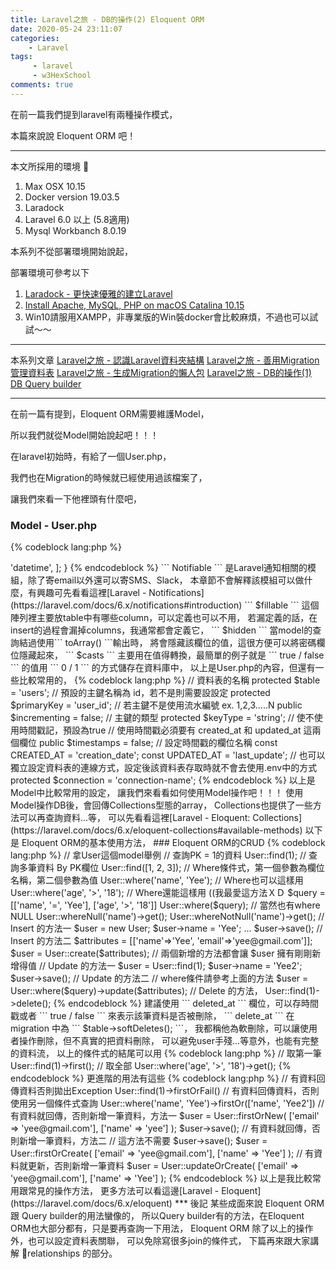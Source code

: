 ```yaml
---
title: Laravel之旅 - DB的操作(2) Eloquent ORM
date: 2020-05-24 23:11:07
categories:
    - Laravel
tags: 
     - laravel
     - w3HexSchool
comments: true
---
```

在前一篇我們提到laravel有兩種操作模式，

本篇來說說 Eloquent ORM 吧！

<!-- more -->


***
本文所採用的環境

1. Max OSX 10.15
2. Docker version 19.03.5
3. Laradock
4. Laravel 6.0 以上 (5.8適用)
5. Mysql Workbanch 8.0.19

本系列不從部署環境開始說起，

部署環境可參考以下

1. [Laradock - 更快速優雅的建立Laravel](https://yeeinhole.github.io/2020/01/27/laradock/)
2. [Install Apache, MySQL, PHP on macOS Catalina 10.15](https://coolestguidesontheplanet.com/install-apache-mysql-php-on-macos-catalina-10-15/)
3. Win10請服用XAMPP，非專業版的Win裝docker會比較麻煩，不過也可以試試～～
***
本系列文章
[Laravel之旅 - 認識Laravel資料夾結構](https://yeeinhole.github.io/2020/04/25/laravel-1/)
[Laravel之旅 - 善用Migration管理資料表](https://yeeinhole.github.io/2020/04/25/laravel-2/)
[Laravel之旅 - 生成Migration的懶人包](https://yeeinhole.github.io/2020/05/09/laravel-2-1/)
[Laravel之旅 - DB的操作(1) DB Query builder](https://yeeinhole.github.io/2020/05/17/laravel-3/)
***

在前一篇有提到，Eloquent ORM需要維護Model，

所以我們就從Model開始說起吧！！！

在laravel初始時，有給了一個User.php，

我們也在Migration的時候就已經使用過該檔案了，

讓我們來看一下他裡頭有什麼吧，

### Model - User.php
{% codeblock lang:php %}

<?php

namespace App;

use Illuminate\Contracts\Auth\MustVerifyEmail;
use Illuminate\Foundation\Auth\User as Authenticatable;
use Illuminate\Notifications\Notifiable;

class User extends Authenticatable
{
    use Notifiable;

    /**
     * The attributes that are mass assignable.
     *
     * @var array
     */
    protected $fillable = [
        'name', 'email', 'password', 'isAdmin'
    ];

    /**
     * The attributes that should be hidden for arrays.
     *
     * @var array
     */
    protected $hidden = [
        'password', 'remember_token',
    ];

    /**
     * The attributes that should be cast to native types.
     *
     * @var array
     */
    protected $casts = [
        'email_verified_at' => 'datetime',
    ];
}

{% endcodeblock %}

``` Notifiable ``` 是Laravel通知相關的模組，除了寄email以外還可以寄SMS、Slack，

本章節不會解釋該模組可以做什麼，有興趣可先看看這裡[Laravel - Notifications](https://laravel.com/docs/6.x/notifications#introduction)

``` $fillable ``` 這個陣列裡主要放table中有哪些column，可以定義也可以不用，

若漏定義的話，在insert的過程會漏掉columns，我通常都會定義它，

``` $hidden ``` 當model的查詢結過使用``` toArray() ```輸出時，

將會隱藏該欄位的值，這很方便可以將密碼欄位隱藏起來，

``` $casts ``` 主要用在值得轉換，最簡單的例子就是 ``` true / false ``` 的值用 ``` 0 / 1 ``` 的方式儲存在資料庫中，

以上是User.php的內容，但還有一些比較常用的，

{% codeblock lang:php %}

// 資料表的名稱
protected $table = 'users';

// 預設的主鍵名稱為 id，若不是則需要設設定 
protected $primaryKey = 'user_id';

// 若主鍵不是使用流水編號 ex. 1,2,3.....N 
public $incrementing = false;

// 主鍵的類型
protected $keyType = 'string';

// 使不使用時間戳記，預設為true
// 使用時間戳必須要有 created_at 和 updated_at 這兩個欄位
public $timestamps = false;

// 設定時間戳的欄位名稱
const CREATED_AT = 'creation_date';
const UPDATED_AT = 'last_update';

// 也可以獨立設定資料表的連線方式，設定後該資料表存取時就不會去使用.env中的方式
protected $connection = 'connection-name';

{% endcodeblock %}

以上是Model中比較常用的設定，

讓我們來看看如何使用Model操作吧！！！

使用Model操作DB後，會回傳Collections型態的array，

Collections也提供了一些方法可以再查詢資料...等，

可以先看看這裡[Laravel - Eloquent: Collections](https://laravel.com/docs/6.x/eloquent-collections#available-methods)

以下是 Eloquent ORM的基本使用方法，

### Eloquent ORM的CRUD
{% codeblock lang:php %}
// 拿User這個model舉例

// 查詢PK = 1的資料
User::find(1);

// 查詢多筆資料 By PK欄位
User::find([1, 2, 3]);

// Where條件式，第一個參數為欄位名稱，第二個參數為值
User::where('name', 'Yee');

// Where也可以這樣用
User::where('age', '>', '18');

// Where還能這樣用 ((我最愛這方法ＸＤ
$query = [['name', '=', 'Yee'], ['age', '>', '18']]
User::where($query);

// 當然也有where NULL
User::whereNull('name')->get();
User::whereNotNull('name')->get();

// Insert 的方法一
$user = new User;
$user->name = 'Yee';
...
$user->save();

// Insert 的方法二
$attributes = [['name'=>'Yee', 'email'=>'yee@gmail.com']];
$user = User::create($attributes);

// 兩個新增的方法都會讓 $user 擁有剛剛新增得值

// Update 的方法一
$user = User::find(1);
$user->name = 'Yee2';
$user->save();

// Update 的方法二
// where條件請參考上面的方法
$user = User::where($query)->update($attributes);

// Delete 的方法，
User::find(1)->delete();

{% endcodeblock %}

建議使用 ``` deleted_at ``` 欄位，可以存時間戳或者 ``` true / false ``` 來表示該筆資料是否被刪除，

``` delete_at ``` 在 migration 中為 ``` $table->softDeletes(); ```，

我都稱他為軟刪除，可以讓使用者操作刪除，但不真實的把資料刪除，

可以避免user手殘...等意外，也能有完整的資料流，

以上的條件式的結尾可以用
{% codeblock lang:php %}
// 取第一筆
User::find(1)->first();

// 取全部
User::where('age', '>', '18')->get();
{% endcodeblock %}

更進階的用法有這些
{% codeblock lang:php %}
// 有資料回傳資料否則拋出Exception
User::find(1)->firstOrFail()

// 有資料回傳資料，否則使用另一個條件式查詢
User::where('name', 'Yee')->firstOr(['name', 'Yee2'])

// 有資料就回傳，否則新增一筆資料，方法一
$user = User::firstOrNew(
    ['email' =>  'yee@gmail.com'],
    ['name' => 'yee']
);

$user->save();

// 有資料就回傳，否則新增一筆資料，方法二
// 這方法不需要 $user->save();
$user = User::firstOrCreate(
    ['email' =>  'yee@gmail.com'],
    ['name' => 'Yee']
);

// 有資料就更新，否則新增一筆資料
$user = User::updateOrCreate(
    ['email' =>  'yee@gmail.com'],
    ['name' => 'Yee']
);

{% endcodeblock %}

以上是我比較常用跟常見的操作方法，

更多方法可以看這邊[Laravel - Eloquent](https://laravel.com/docs/6.x/eloquent)

***
後記

某些成面來說 Eloquent ORM 跟 Query builder的用法蠻像的，

所以Query builder有的方法，在Eloquent ORM也大部分都有，只是要再查詢一下用法，

Eloquent ORM 除了以上的操作外，也可以設定資料表關聯，

可以免除寫很多join的條件式，

下篇再來跟大家講解 relationships 的部分。
